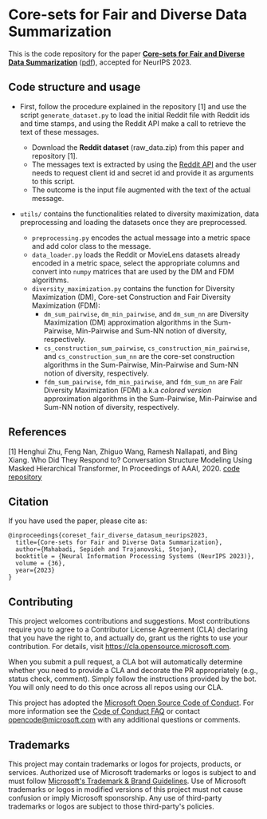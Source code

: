 # Core-sets for Fair and Diverse Data Summarization
This is the code repository for the paper [**Core-sets for Fair and Diverse Data Summarization**](https://www.microsoft.com/en-us/research/publication/core-sets-for-fair-and-diverse-data-summarization/) ([pdf](https://aka.ms/coresets-fair)), accepted for NeurIPS 2023.

## Code structure and usage

* First, follow the procedure explained in the repository [1] and use the script `generate_dataset.py` to load the initial Reddit file with Reddit ids and time stamps, and using the Reddit API make a call to retrieve the text of these messages.
  * Download the **Reddit dataset** (raw_data.zip) from this paper and repository [1]. 
  * The messages text is extracted by using the [Reddit API](https://github.com/reddit-archive/reddit/wiki/OAuth2) and the user needs to request client id and secret id and provide it as arguments to this script.
  * The outcome is the input file augmented with the text of the actual message.

* `utils/` contains the functionalities related to diversity maximization, data preprocessing and loading the datasets once they are preprocessed.
  * `preprocessing.py` encodes the actual message into a metric space and add color class to the message.
  * `data_loader.py` loads the Reddit or MovieLens datasets already encoded in a metric space, select the appropriate columns and convert into `numpy` matrices that are used by the DM and FDM algorithms.
  * `diversity_maximization.py` contains the function for Diversity Maximization (DM), Core-set Construction and Fair Diversity Maximization (FDM): 
    - `dm_sum_pairwise`, `dm_min_pairwise`, and `dm_sum_nn` are Diversity Maximization (DM) approximation algorithms in the Sum-Pairwise, Min-Pairwise and Sum-NN notion of diversity, respectively.
    - `cs_construction_sum_pairwise`, `cs_construction_min_pairwise`, and `cs_construction_sum_nn` are the core-set construction algorithms in the Sum-Pairwise, Min-Pairwise and Sum-NN notion of diversity, respectively.
    - `fdm_sum_pairwise`, `fdm_min_pairwise`, and `fdm_sum_nn` are Fair Diversity Maximization (FDM) a.k.a <em>colored version</em> approximation algorithms in the Sum-Pairwise, Min-Pairwise and Sum-NN notion of diversity, respectively.

## References

[1] Henghui Zhu, Feng Nan, Zhiguo Wang, Ramesh Nallapati, and Bing Xiang. Who Did They Respond to? Conversation Structure Modeling Using Masked Hierarchical Transformer, In Proceedings of AAAI, 2020.
[code repository](https://github.com/henghuiz/MaskedHierarchicalTransformer)

## Citation

If you have used the paper, please cite as:

```
@inproceedings{coreset_fair_diverse_datasum_neurips2023,
  title={Core-sets for Fair and Diverse Data Summarization},
  author={Mahabadi, Sepideh and Trajanovski, Stojan},
  booktitle = {Neural Information Processing Systems (NeurIPS 2023)},
  volume = {36},
  year={2023}
}
```

## Contributing

This project welcomes contributions and suggestions.  Most contributions require you to agree to a
Contributor License Agreement (CLA) declaring that you have the right to, and actually do, grant us
the rights to use your contribution. For details, visit https://cla.opensource.microsoft.com.

When you submit a pull request, a CLA bot will automatically determine whether you need to provide
a CLA and decorate the PR appropriately (e.g., status check, comment). Simply follow the instructions
provided by the bot. You will only need to do this once across all repos using our CLA.

This project has adopted the [Microsoft Open Source Code of Conduct](https://opensource.microsoft.com/codeofconduct/).
For more information see the [Code of Conduct FAQ](https://opensource.microsoft.com/codeofconduct/faq/) or
contact [opencode@microsoft.com](mailto:opencode@microsoft.com) with any additional questions or comments.

## Trademarks

This project may contain trademarks or logos for projects, products, or services. Authorized use of Microsoft 
trademarks or logos is subject to and must follow 
[Microsoft's Trademark & Brand Guidelines](https://www.microsoft.com/en-us/legal/intellectualproperty/trademarks/usage/general).
Use of Microsoft trademarks or logos in modified versions of this project must not cause confusion or imply Microsoft sponsorship.
Any use of third-party trademarks or logos are subject to those third-party's policies.
